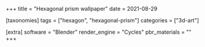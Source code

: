 +++
title = "Hexagonal prism wallpaper"
date = 2021-08-29

[taxonomies]
tags = ["hexagon", "hexagonal-prism"]
categories = ["3d-art"]

[extra]
software = "Blender"
render_engine = "Cycles"
pbr_materials = ""
+++
